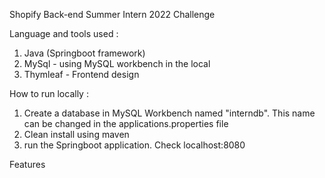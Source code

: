 Shopify Back-end Summer Intern 2022 Challenge 

Language and tools used :

1. Java (Springboot framework)
2. MySql - using MySQL workbench in the local
3. Thymleaf - Frontend design

How to run locally :

1. Create a database in MySQL Workbench named "interndb". This name can be changed in the applications.properties file
2. Clean install using maven
3. run the Springboot application. Check localhost:8080

Features
